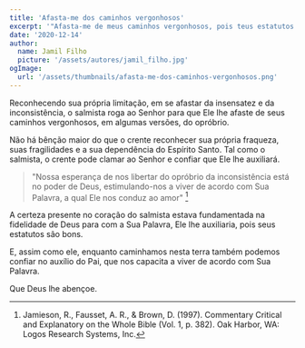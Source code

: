 ```yaml
---
title: 'Afasta-me dos caminhos vergonhosos'
excerpt: '"Afasta-me de meus caminhos vergonhosos, pois teus estatutos são bons" (Salmo 119.39)'
date: '2020-12-14'
author:
  name: Jamil Filho
  picture: '/assets/autores/jamil_filho.jpg'
ogImage:
  url: '/assets/thumbnails/afasta-me-dos-caminhos-vergonhosos.png'
---
```


Reconhecendo sua própria limitação, em se afastar da insensatez e da inconsistência, o salmista roga ao Senhor para que Ele lhe afaste de seus caminhos vergonhosos, em algumas versões, do opróbrio.

Não há bênção maior do que o crente reconhecer sua própria fraqueza, suas fragilidades e a sua dependência do Espírito Santo. Tal como o salmista, o crente pode clamar ao Senhor e confiar que Ele lhe auxiliará.

> "Nossa esperança de nos libertar do opróbrio da inconsistência está no poder de Deus, estimulando-nos a viver de acordo com Sua Palavra, a qual Ele nos conduz ao amor" [^1]

A certeza presente no coração do salmista estava fundamentada na fidelidade de Deus para com a Sua Palavra, Ele lhe auxiliaria, pois seus estatutos são bons.

E, assim como ele, enquanto caminhamos nesta terra também podemos confiar no auxílio do Pai, que nos capacita a viver de acordo com Sua Palavra.

Que Deus lhe abençoe.

[^1]: Jamieson, R., Fausset, A. R., & Brown, D. (1997). Commentary Critical and Explanatory on the Whole Bible (Vol. 1, p. 382). Oak Harbor, WA: Logos Research Systems, Inc.